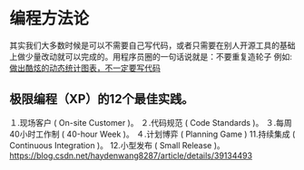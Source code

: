 # 编程方法论

其实我们大多数时候是可以不需要自己写代码，或者只需要在别人开源工具的基础上做少量改动就可以完成的。用程序员圈的一句话说就是：不要重复造轮子
例如: [做出酷炫的动态统计图表，不一定要写代码](https://www.sohu.com/a/341946591_642571)


## 极限编程（XP）的12个最佳实践。
１.现场客户 ( On-site Customer )。
２.代码规范 ( Code Standards )。
３.每周40小时工作制 ( 40-hour Week )。
４.计划博弈 ( Planning Game )
11.持续集成 ( Continuous Integration )。
12.小型发布 ( Small Release )。
https://blog.csdn.net/haydenwang8287/article/details/39134493